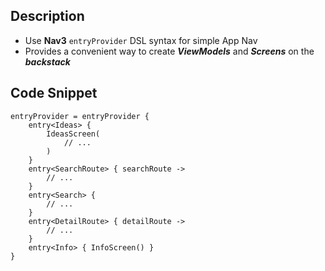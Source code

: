 ## Description

- Use **Nav3** `entryProvider` DSL syntax for simple App Nav
- Provides a convenient way to create ***ViewModels*** and ***Screens*** on the ***backstack***

## Code Snippet

```
entryProvider = entryProvider {
    entry<Ideas> {
        IdeasScreen(
            // ...
        )
    }
    entry<SearchRoute> { searchRoute ->
        // ...
    }
    entry<Search> {
        // ...
    }
    entry<DetailRoute> { detailRoute ->
        // ...
    }
    entry<Info> { InfoScreen() }
}
```
